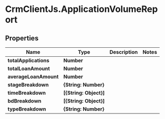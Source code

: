 # CrmClientJs.ApplicationVolumeReport

## Properties

Name | Type | Description | Notes
------------ | ------------- | ------------- | -------------
**totalApplications** | **Number** |  | 
**totalLoanAmount** | **Number** |  | 
**averageLoanAmount** | **Number** |  | 
**stageBreakdown** | **{String: Number}** |  | 
**timeBreakdown** | **[{String: Object}]** |  | 
**bdBreakdown** | **[{String: Object}]** |  | 
**typeBreakdown** | **{String: Number}** |  | 


